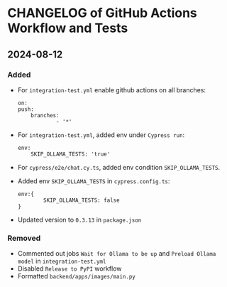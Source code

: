 # CHANGELOG of GitHub Actions Workflow and Tests

## 2024-08-12

### Added

- For `integration-test.yml` enable github actions on all branches:

  ```
  on:
  push:
      branches:
              - '*'
  ```

- For `integration-test.yml`, added env under `Cypress run`:

  ```
  env:
      SKIP_OLLAMA_TESTS: 'true'
  ```

- For `cypress/e2e/chat.cy.ts`, added env condition `SKIP_OLLAMA_TESTS`.
- Added env `SKIP_OLLAMA_TESTS` in `cypress.config.ts`:

  ```
  env:{
          SKIP_OLLAMA_TESTS: false
  }
  ```

- Updated version to `0.3.13` in `package.json`

### Removed

- Commented out jobs `Wait for Ollama to be up` and `Preload Ollama model` in `integration-test.yml`
- Disabled `Release to PyPI` workflow
- Formatted `backend/apps/images/main.py`
